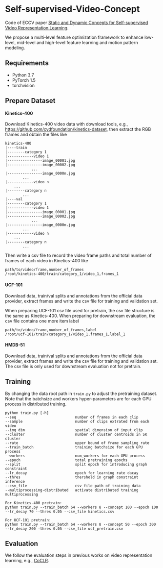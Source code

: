 # Self-supervised-Video-Concept

Code of ECCV paper [Static and Dynamic Concepts for Self-supervised Video Representation Learning](https://arxiv.org/abs/2207.12795). 

We propose a multi-level feature optimization framework to enhance low-level, mid-level and high-level feature learning and motion pattern modeling. 

## Requirements

- Python 3.7
- PyTorch 1.5
- torchvision

## Prepare Dataset

#### Kinetics-400

Download Kinetics-400 video data with download tools, e.g., https://github.com/cvdfoundation/kinetics-dataset, then extract the RGB frames and obtain the files like

```
kinetics-400
|----train
|--------category 1
|------------video 1
|----------------image_00001.jpg
|----------------image_00002.jpg
    		...
|----------------image_0000n.jpg
    	...
|------------video n
    ...
|--------category n
    	...
|----val
|--------category 1
|------------video 1
|----------------image_00001.jpg
|----------------image_00002.jpg
    		...
|----------------image_0000n.jpg
    	...
|------------video n
    ...
|--------category n
    	...
```

Then write a csv file to record the video frame paths and total number of frames of each video in Kinetics-400 like

```
path/to/video/frame,number_of_frames
/root/kinetics-400/train/category_1/video_1,frames_1
```

#### UCF-101

Download data, train/val splits and annotations from the official data provider, extract frames and write the csv file for training and validation set.

When preparing UCF-101 csv file used for pretrain, the csv file structure is the same as Kinetics-400. When preparing for downstream evaluation, the csv file contains one more item label

```
path/to/video/frame,number_of_frames,label
/root/ucf-101/train/category_1/video_1,frames_1,label_1
```

#### HMDB-51

Download data, train/val splits and annotations from the official data provider, extract frames and write the csv file for training and validation set. The csv file is only used for downstream evaluation not for pretrain.

## Training

By changing the data root path in `train.py` to adjust the pretraining dataset. Note that the batchsize and workers hyper-parameters are for each GPU process in distributed training.

```
python train.py [-h]
--seq                           number of frames in each clip
--sample                        number of clips extrated from each video
--img_dim                       spatial dimension of input clip
--cluster                       number of cluster centroids in SK cluster
--rate                          upper bound of frame sampling rate
--train_batch                   training batchsize for each GPU process
--workers                       num_workers for each GPU process
--epoch                         total pretraining epochs
--split                         split epoch for introducing graph constraint
--lr_decay                      epoch for learning rate dacay
--thres                         thershold in graph constraint inference
--csv_file                      csv file path of training data
--multiprocessing-distributed   activate distributed training multiprocessing

For Kinetics-400 pretrain:
python train.py --train_batch 64 --workers 8 --concept 100 --epoch 100 --lr_decay 70 --thres 0.05 --csv_file kinetics.csv

For UCF-101 pretrain:
python train.py --train_batch 64 --workers 8 --concept 50 --epoch 300 --lr_decay 200 -thres 0.05 --csv_file ucf_pretrain.csv
```

## Evaluation

We follow the evaluation steps in previous works on video representation learning, e.g., [CoCLR](https://github.com/TengdaHan/CoCLR).
